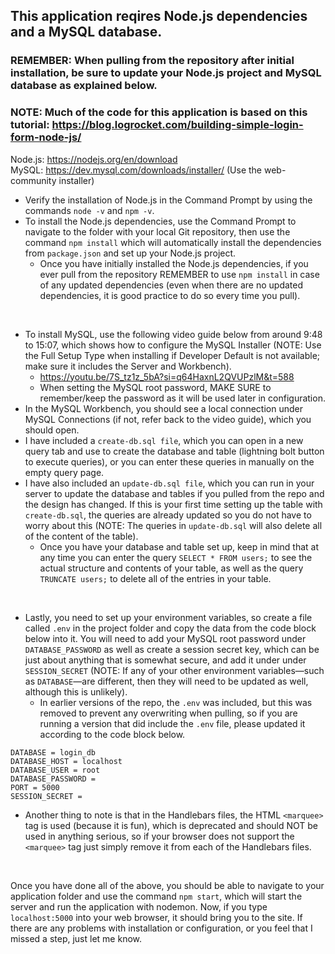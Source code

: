 ## This application reqires Node.js dependencies and a MySQL database.
### REMEMBER: When pulling from the repository after initial installation, be sure to update your Node.js project and MySQL database as explained below.
### NOTE: Much of the code for this application is based on this tutorial: https://blog.logrocket.com/building-simple-login-form-node-js/

Node.js: https://nodejs.org/en/download <br>
MySQL: https://dev.mysql.com/downloads/installer/ (Use the web-community installer)

- Verify the installation of Node.js in the Command Prompt by using the commands ```node -v``` and ```npm -v```.
- To install the Node.js dependencies, use the Command Prompt to navigate to the folder with your local Git repository, then use the command ```npm install``` which will automatically install the dependencies from ```package.json``` and set up your Node.js project.
  - Once you have initially installed the Node.js dependencies, if you ever pull from the repository REMEMBER to use ```npm install``` in case of any updated dependencies (even when there are no updated dependencies, it is good practice to do so every time you pull).
<br>

- To install MySQL, use the following video guide below from around 9:48 to 15:07, which shows how to configure the MySQL Installer (NOTE: Use the Full Setup Type when installing if Developer Default is not available; make sure it includes the Server and Workbench).
  - https://youtu.be/7S_tz1z_5bA?si=q64HaxnL2QVUPzlM&t=588
  - When setting the MySQL root password, MAKE SURE to remember/keep the password as it will be used later in configuration.
- In the MySQL Workbench, you should see a local connection under MySQL Connections (if not, refer back to the video guide), which you should open.
- I have included a ```create-db.sql file```, which you can open in a new query tab and use to create the database and table (lightning bolt button to execute queries), or you can enter these queries in manually on the empty query page.
- I have also included an ```update-db.sql file```, which you can run in your server to update the database and tables if you pulled from the repo and the design has changed. If this is your first time setting up the table with ```create-db.sql```, the queries are already updated so you do not have to worry about this (NOTE: The queries in ```update-db.sql``` will also delete all of the content of the table).
  - Once you have your database and table set up, keep in mind that at any time you can enter the query ```SELECT * FROM users;``` to see the actual structure and contents of your table, as well as the query ```TRUNCATE users;``` to delete all of the entries in your table.
<br>

- Lastly, you need to set up your environment variables, so create a file called ```.env``` in the project folder and copy the data from the code block below into it. You will need to add your MySQL root password under ```DATABASE_PASSWORD``` as well as create a session secret key, which can be just about anything that is somewhat secure, and add it under under ```SESSION_SECRET``` (NOTE: If any of your other environment variables—such as ```DATABASE```—are different, then they will need to be updated as well, although this is unlikely).
  - In earlier versions of the repo, the ```.env``` was included, but this was removed to prevent any overwriting when pulling, so if you are running a version that did include the ```.env``` file, please updated it according to the code block below.

```
DATABASE = login_db
DATABASE_HOST = localhost
DATABASE_USER = root
DATABASE_PASSWORD =
PORT = 5000
SESSION_SECRET =
```

- Another thing to note is that in the Handlebars files, the HTML ```<marquee>``` tag is used (because it is fun), which is deprecated and should NOT be used in anything serious, so if your browser does not support the ```<marquee>``` tag just simply remove it from each of the Handlebars files.
<br>

Once you have done all of the above, you should be able to navigate to your application folder and use the command ```npm start```, which will start the server and run the application with nodemon. Now, if you type ```localhost:5000``` into your web browser, it should bring you to the site. If there are any problems with installation or configuration, or you feel that I missed a step, just let me know.

